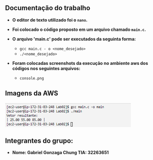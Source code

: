 ## Documentação do trabalho

- **O editor de texto utilizado foi o `nano`.**

- **Foi colocado o código proposto em um arquivo chamado `main.c`.**

- **O arquivo 'main.c' pode ser executados da seguinta forma:** 
	- `gcc main.c - o <nome_desejado>`
	- `./<nome_desejado>`

- **Foram colocadas screenshots da execução no ambiente aws dos códigos nos seguintes arquivos:**
	- `console.png`

## Imagens da AWS 
![console.png](./console.png "Foto do console da AWS")
## Integrantes do grupo:
- **Nome: Gabriel Gonzaga Chung TIA: 32263651**
